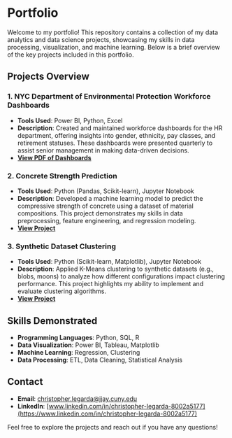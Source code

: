 # Portfolio

Welcome to my portfolio! This repository contains a collection of my data analytics and data science projects, showcasing my skills in data processing, visualization, and machine learning. Below is a brief overview of the key projects included in this portfolio.

## Projects Overview

### 1. **NYC Department of Environmental Protection Workforce Dashboards**
   - **Tools Used**: Power BI, Python, Excel
   - **Description**: Created and maintained workforce dashboards for the HR department, offering insights into gender, ethnicity, pay classes, and retirement statuses. These dashboards were presented quarterly to assist senior management in making data-driven decisions.
   - **[View PDF of Dashboards](./HR_performance_dashboard/NYC_DEP_Workforce_Analytics.pdf)**

### 2. **Concrete Strength Prediction**
   - **Tools Used**: Python (Pandas, Scikit-learn), Jupyter Notebook
   - **Description**: Developed a machine learning model to predict the compressive strength of concrete using a dataset of material compositions. This project demonstrates my skills in data preprocessing, feature engineering, and regression modeling.
   - **[View Project](./concrete_project/concrete_compressive_strength_prediction.ipynb)**

### 3. **Synthetic Dataset Clustering**
   - **Tools Used**: Python (Scikit-learn, Matplotlib), Jupyter Notebook
   - **Description**: Applied K-Means clustering to synthetic datasets (e.g., blobs, moons) to analyze how different configurations impact clustering performance. This project highlights my ability to implement and evaluate clustering algorithms.
   - **[View Project](./synthetic-dataset-clustering)**

## Skills Demonstrated
- **Programming Languages**: Python, SQL, R
- **Data Visualization**: Power BI, Tableau, Matplotlib
- **Machine Learning**: Regression, Clustering
- **Data Processing**: ETL, Data Cleaning, Statistical Analysis

## Contact
- **Email**: [christopher.legarda@jjay.cuny.edu](mailto:christopher.legarda@jjay.cuny.edu)
- **LinkedIn**: [www.linkedin.com/in/christopher-legarda-8002a5177](https://www.linkedin.com/in/christopher-legarda-8002a5177)

Feel free to explore the projects and reach out if you have any questions!
